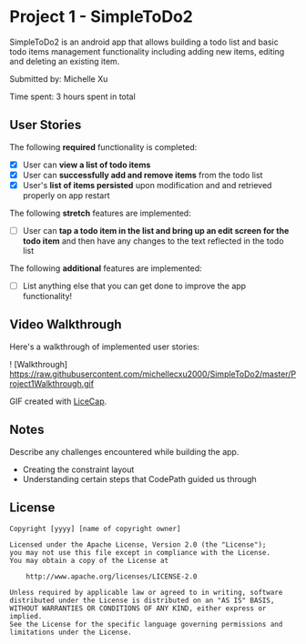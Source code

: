 # Project 1 - SimpleToDo2

SimpleToDo2 is an android app that allows building a todo list and basic todo items management functionality including adding new items, editing and deleting an existing item.

Submitted by: Michelle Xu

Time spent: 3 hours spent in total

## User Stories

The following **required** functionality is completed:

* [x] User can **view a list of todo items**
* [x] User can **successfully add and remove items** from the todo list
* [x] User's **list of items persisted** upon modification and and retrieved properly on app restart

The following **stretch** features are implemented:

* [ ] User can **tap a todo item in the list and bring up an edit screen for the todo item** and then have any changes to the text reflected in the todo list

The following **additional** features are implemented:

* [ ] List anything else that you can get done to improve the app functionality!

## Video Walkthrough

Here's a walkthrough of implemented user stories:

! [Walkthrough] https://raw.githubusercontent.com/michellecxu2000/SimpleToDo2/master/Project1Walkthrough.gif

GIF created with [LiceCap](http://www.cockos.com/licecap/).

## Notes

Describe any challenges encountered while building the app.
* Creating the constraint layout
* Understanding certain steps that CodePath guided us through

## License

    Copyright [yyyy] [name of copyright owner]

    Licensed under the Apache License, Version 2.0 (the "License");
    you may not use this file except in compliance with the License.
    You may obtain a copy of the License at

        http://www.apache.org/licenses/LICENSE-2.0

    Unless required by applicable law or agreed to in writing, software
    distributed under the License is distributed on an "AS IS" BASIS,
    WITHOUT WARRANTIES OR CONDITIONS OF ANY KIND, either express or implied.
    See the License for the specific language governing permissions and
    limitations under the License.
